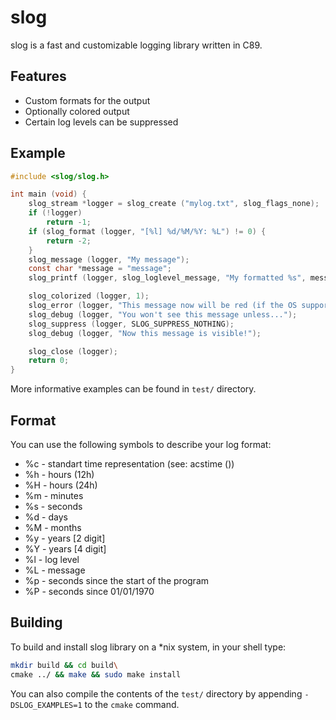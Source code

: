 # slog

slog is a fast and customizable logging library written in C89.

## Features

- Custom formats for the output
- Optionally colored output
- Certain log levels can be suppressed

## Example

```c
#include <slog/slog.h>

int main (void) {
    slog_stream *logger = slog_create ("mylog.txt", slog_flags_none);
    if (!logger)
        return -1;
    if (slog_format (logger, "[%l] %d/%M/%Y: %L") != 0) {
        return -2;
    }
    slog_message (logger, "My message");
    const char *message = "message";
    slog_printf (logger, slog_loglevel_message, "My formatted %s", message);

    slog_colorized (logger, 1);
    slog_error (logger, "This message now will be red (if the OS supports it)");
    slog_debug (logger, "You won't see this message unless...");
    slog_suppress (logger, SLOG_SUPPRESS_NOTHING);
    slog_debug (logger, "Now this message is visible!");

    slog_close (logger);
    return 0;
}
```

More informative examples can be found in `test/` directory.

## Format

You can use the following symbols to describe your log format:

- %c - standart time representation (see: acstime ())
- %h - hours (12h)
- %H - hours (24h)
- %m - minutes
- %s - seconds
- %d - days
- %M - months
- %y - years [2 digit]
- %Y - years [4 digit]
- %l - log level
- %L - message
- %p - seconds since the start of the program
- %P - seconds since 01/01/1970

## Building

To build and install slog library on a \*nix system, in your shell type:
```bash
mkdir build && cd build\
cmake ../ && make && sudo make install
```

You can also compile the contents of the `test/` directory by appending `-DSLOG_EXAMPLES=1` to the `cmake` command.
